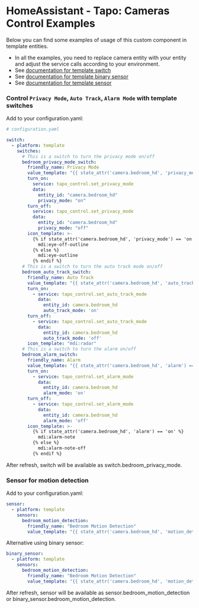 # HomeAssistant - Tapo: Cameras Control Examples

Below you can find some examples of usage of this custom component in template entities.

- In all the examples, you need to replace camera entity with your entity and adjust the service calls according to your environment.
- See [documentation for template switch](https://www.home-assistant.io/integrations/switch.template/)
- See [documentation for template binary sensor](https://www.home-assistant.io/integrations/binary_sensor.template/)
- See [documentation for template sensor](https://www.home-assistant.io/integrations/template/)

### Control `Privacy Mode`, `Auto Track`, `Alarm Mode` with template switches

Add to your configuration.yaml:

```yaml
# configuration.yaml

switch:
  - platform: template
    switches:
      # This is a switch to turn the privacy mode on/off
      bedroom_privacy_mode_switch:
        friendly_name: Privacy Mode
        value_template: "{{ state_attr('camera.bedroom_hd', 'privacy_mode') == 'on' }}"
        turn_on:
          service: tapo_control.set_privacy_mode
          data:
            entity_id: "camera.bedroom_hd"
            privacy_mode: "on"
        turn_off:
          service: tapo_control.set_privacy_mode
          data:
            entity_id: "camera.bedroom_hd"
            privacy_mode: "off"
        icon_template: >-
          {% if state_attr('camera.bedroom_hd', 'privacy_mode') == 'on' %}
            mdi:eye-off-outline
          {% else %}
            mdi:eye-outline
          {% endif %}
      # This is a switch to turn the auto track mode on/off
      bedroom_auto_track_switch:
        friendly_name: Auto Track
        value_template: "{{ state_attr('camera.bedroom_hd', 'auto_track') == 'on' }}"
        turn_on:
          - service: tapo_control.set_auto_track_mode
            data:
              entity_id: camera.bedroom_hd
              auto_track_mode: 'on'
        turn_off:
          - service: tapo_control.set_auto_track_mode
            data:
              entity_id: camera.bedroom_hd
              auto_track_mode: 'off'
        icon_template: "mdi:radar"
      # This is a switch to turn the alarm on/off
      bedroom_alarm_switch:
        friendly_name: Alarm
        value_template: "{{ state_attr('camera.bedroom_hd', 'alarm') == 'on' }}"
        turn_on:
          - service: tapo_control.set_alarm_mode
            data:
              entity_id: camera.bedroom_hd
              alarm_mode: 'on'
        turn_off:
          - service: tapo_control.set_alarm_mode
            data:
              entity_id: camera.bedroom_hd
              alarm_mode: 'off'
        icon_template: >-
          {% if state_attr('camera.bedroom_hd', 'alarm') == 'on' %}
            mdi:alarm-note
          {% else %}
            mdi:alarm-note-off
          {% endif %}
```

After refresh, switch will be available as switch.bedroom_privacy_mode.

### Sensor for motion detection

Add to your configuration.yaml:

```yaml
sensor:
  - platform: template
    sensors:
      bedroom_motion_detection:
        friendly_name: "Bedroom Motion Detection"
        value_template: "{{ state_attr('camera.bedroom_hd', 'motion_detection') }}"
```

Alternative using binary sensor:

```yaml
binary_sensor:
  - platform: template
    sensors:
      bedroom_motion_detection:
        friendly_name: "Bedroom Motion Detection"
        value_template: "{{ state_attr('camera.bedroom_hd', 'motion_detection') == 'on' }}"
```

After refresh, sensor will be available as sensor.bedroom_motion_detection or binary_sensor.bedroom_motion_detection.